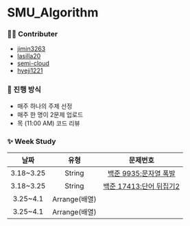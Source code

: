 # SMU_Algorithm

### 🙋‍♀️ Contributer

- [jimin3263](https://github.com/jimin3263)
- [lasilla20](https://github.com/lasilla20)
- [semi-cloud](https://github.com/semi-cloud)
- [hyeji1221](https://github.com/hyeji1221)

### 📖 진행 방식
- 매주 하나의 주제 선정
- 매주 한 명이 2문제 업로드
- 목 (11:00 AM) 코드 리뷰

### ✨ Week Study

|   날짜    |  유형  | 문제번호 |
| :-------: | :----: | :------: |
| 3.18~3.25 | String | [백준 9935:문자열 폭발](https://www.acmicpc.net/problem/9935) |
| 3.18~3.25 | String | [백준 17413:단어 뒤집기2](https://www.acmicpc.net/problem/17413) |
| 3.25~4.1 | Arrange(배열) | |
| 3.25~4.1 | Arrange(배열) | |
